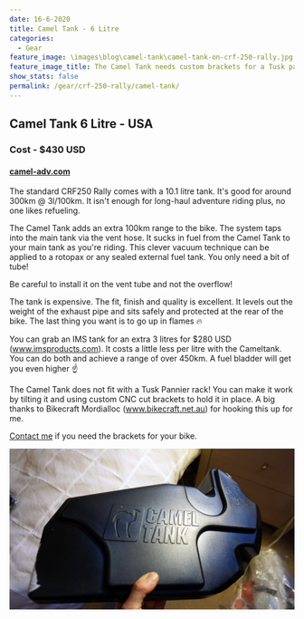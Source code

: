 ```yaml
---
date: 16-6-2020
title: Camel Tank - 6 Litre
categories:
  - Gear
feature_image: \images\blog\camel-tank\camel-tank-on-crf-250-rally.jpg
feature_image_title: The Camel Tank needs custom brackets for a Tusk pannier rack and is safely tucked behind the pannier
show_stats: false
permalink: /gear/crf-250-rally/camel-tank/
---
```

<h2>Camel Tank 6 Litre - USA</h2>
<h3>Cost - $430 USD</h3>
<h4><a href="https://camel-adv.com/">camel-adv.com</a></h4>
<p>
  The standard CRF250 Rally comes with a 10.1 litre tank. It's good for around 300km @ 3l/100km. It isn't enough for long-haul adventure riding plus, no one likes refueling. 
</p>

<p>
  The Camel Tank adds an extra 100km range to the bike. The system taps into the main tank via the vent hose. It sucks in fuel from the Camel Tank to your main tank as you're riding. This clever vacuum technique can be applied to a rotopax or any sealed external fuel tank. You only need a bit of tube!
</p>
<p>
  Be careful to install it on the vent tube and not the overflow!
</p>
<p>
  The tank is expensive. The fit, finish and quality is excellent. It levels out the weight of the exhaust pipe and sits safely and protected at the rear of the bike. The last thing you want is to go up in flames 🔥
</p>
<p>
  You can grab an IMS tank for an extra 3 litres for $280 USD (<a href="https://www.imsproducts.com/">www.imsproducts.com</a>). It costs a little less per litre with the Cameltank. You can do both and achieve a range of over 450km. A fuel bladder will get you even higher ☝
</p>
<p>
  The Camel Tank does not fit with a Tusk Pannier rack! You can make it work by tilting it and using custom CNC cut brackets to hold it in place. A big thanks to Bikecraft Mordialloc (<a href="www.bikecraft.net.au">www.bikecraft.net.au</a>) for hooking this up for me. 
</p>
<p>
  <a href="/contact">Contact me</a> if you need the brackets for your bike.
</p>
<img src="\images\blog\camel-tank\camel-tank-closeup.jpg" />